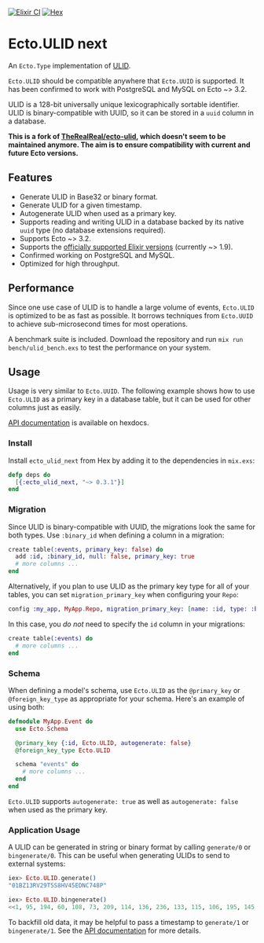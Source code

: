 [![Elixir CI](https://github.com/woylie/ecto_ulid/actions/workflows/elixir.yml/badge.svg)](https://github.com/woylie/ecto_ulid/actions/workflows/elixir.yml) [![Hex](https://img.shields.io/hexpm/v/ecto_ulid_next)](https://hex.pm/packages/ecto_ulid_next)

# Ecto.ULID next

An `Ecto.Type` implementation of [ULID](https://github.com/ulid/spec).

`Ecto.ULID` should be compatible anywhere that `Ecto.UUID` is supported. It has
been confirmed to work with PostgreSQL and MySQL on Ecto ~> 3.2.

ULID is a 128-bit universally unique lexicographically sortable identifier. ULID
is binary-compatible with UUID, so it can be stored in a `uuid` column in a
database.

**This is a fork of [TheRealReal/ecto-ulid](https://github.com/TheRealReal/ecto-ulid),
which doesn't seem to be maintained anymore. The aim is to ensure compatibility
with current and future Ecto versions.**

## Features

- Generate ULID in Base32 or binary format.
- Generate ULID for a given timestamp.
- Autogenerate ULID when used as a primary key.
- Supports reading and writing ULID in a database backed by its native `uuid`
  type (no database extensions required).
- Supports Ecto ~> 3.2.
- Supports the [officially supported Elixir versions](https://hexdocs.pm/elixir/1.13/compatibility-and-deprecations.html) (currently ~> 1.9).
- Confirmed working on PostgreSQL and MySQL.
- Optimized for high throughput.

## Performance

Since one use case of ULID is to handle a large volume of events, `Ecto.ULID` is
optimized to be as fast as possible. It borrows techniques from `Ecto.UUID` to
achieve sub-microsecond times for most operations.

A benchmark suite is included. Download the repository and run `mix run bench/ulid_bench.exs` to test the performance on your system.

## Usage

Usage is very similar to `Ecto.UUID`. The following example shows how to use
`Ecto.ULID` as a primary key in a database table, but it can be used for other
columns just as easily.

[API documentation](https://hexdocs.pm/ecto_ulid_next) is available on hexdocs.

### Install

Install `ecto_ulid_next` from Hex by adding it to the dependencies in
`mix.exs`:

```elixir
defp deps do
  [{:ecto_ulid_next, "~> 0.3.1"}]
end
```

### Migration

Since ULID is binary-compatible with UUID, the migrations look the same for both
types. Use `:binary_id` when defining a column in a migration:

```elixir
create table(:events, primary_key: false) do
  add :id, :binary_id, null: false, primary_key: true
  # more columns ...
end
```

Alternatively, if you plan to use ULID as the primary key type for all of your
tables, you can set `migration_primary_key` when configuring your `Repo`:

```elixir
config :my_app, MyApp.Repo, migration_primary_key: [name: :id, type: :binary_id]
```

In this case, you _do not_ need to specify the `id` column in your migrations:

```elixir
create table(:events) do
  # more columns ...
end
```

### Schema

When defining a model's schema, use `Ecto.ULID` as the `@primary_key` or
`@foreign_key_type` as appropriate for your schema. Here's an example of using
both:

```elixir
defmodule MyApp.Event do
  use Ecto.Schema

  @primary_key {:id, Ecto.ULID, autogenerate: false}
  @foreign_key_type Ecto.ULID

  schema "events" do
    # more columns ...
  end
end
```

`Ecto.ULID` supports `autogenerate: true` as well as `autogenerate: false` when
used as the primary key.

### Application Usage

A ULID can be generated in string or binary format by calling `generate/0` or
`bingenerate/0`. This can be useful when generating ULIDs to send to external
systems:

```elixir
iex> Ecto.ULID.generate()
"01BZ13RV29T5S8HV45EDNC748P"

iex> Ecto.ULID.bingenerate()
<<1, 95, 194, 60, 108, 73, 209, 114, 136, 236, 133, 115, 106, 195, 145, 22>>
```

To backfill old data, it may be helpful to pass a timestamp to `generate/1` or
`bingenerate/1`. See the
[API documentation](https://hexdocs.pm/ecto_ulid_next) for more details.
